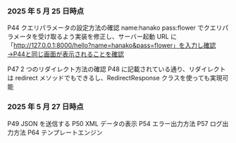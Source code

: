 ### 2025 年 5 月 25 日時点

P44 クエリパラメータの設定方法の確認
name:hanako
pass:flower
でクエリパラメータを受け取るよう実装を修正し、サーバー起動
URL に「http://127.0.0.1:8000/hello?name=hanako&pass=flower」を入力し確認→P44と同じ画面が表示されることを確認

P47 2 つのリダイレクト方法の確認
P48 に記載されている通り、リダイレクトは redirect メソッドでもできるし、RedirectResponse クラスを使っても実現可能

### 2025 年 5 月 27 日時点

P49 JSON を送信する
P50 XML データの表示
P54 エラー出力方法
P57 ログ出力方法
P64 テンプレートエンジン
